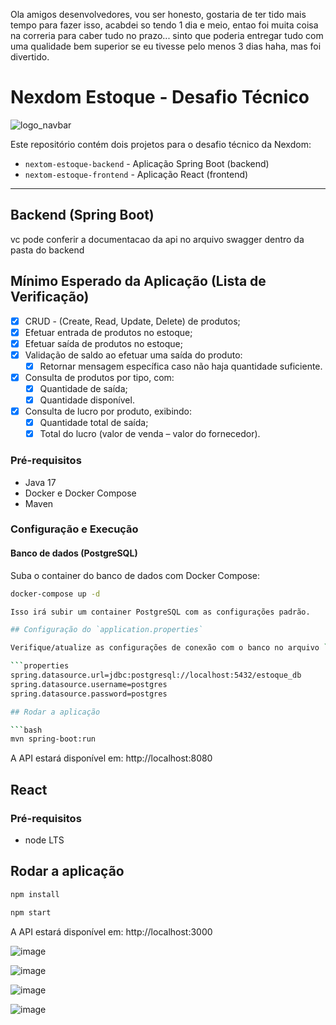 Ola amigos desenvolvedores, vou ser honesto, gostaria de ter tido mais tempo para fazer isso, acabdei so tendo 1 dia e meio, entao foi muita coisa na correria para caber tudo no prazo...
sinto que poderia entregar tudo com uma qualidade bem superior se eu tivesse pelo menos 3 dias haha, mas foi divertido.

# Nexdom Estoque - Desafio Técnico
![logo_navbar](https://github.com/user-attachments/assets/6e0f3b57-a1d7-4de1-a29e-66c7dbf47773)

Este repositório contém dois projetos para o desafio técnico da Nexdom:

- `nextom-estoque-backend` - Aplicação Spring Boot (backend)
- `nextom-estoque-frontend` - Aplicação React (frontend)

---

## Backend (Spring Boot)

vc pode conferir a documentacao da api no arquivo swagger dentro da pasta do backend

## Mínimo Esperado da Aplicação (Lista de Verificação)

- [x] CRUD - (Create, Read, Update, Delete) de produtos;
- [x] Efetuar entrada de produtos no estoque;
- [x] Efetuar saída de produtos no estoque;
- [x] Validação de saldo ao efetuar uma saída do produto:
    - [x] Retornar mensagem específica caso não haja quantidade suficiente.
- [x] Consulta de produtos por tipo, com:
    - [x] Quantidade de saída;
    - [x] Quantidade disponível.
- [x] Consulta de lucro por produto, exibindo:
    - [x] Quantidade total de saída;
    - [x] Total do lucro (valor de venda – valor do fornecedor).

### Pré-requisitos

- Java 17  
- Docker e Docker Compose  
- Maven  

### Configuração e Execução

#### Banco de dados (PostgreSQL)

Suba o container do banco de dados com Docker Compose:

```bash
docker-compose up -d

Isso irá subir um container PostgreSQL com as configurações padrão.

## Configuração do `application.properties`

Verifique/atualize as configurações de conexão com o banco no arquivo `src/main/resources/application.properties`:

```properties
spring.datasource.url=jdbc:postgresql://localhost:5432/estoque_db
spring.datasource.username=postgres
spring.datasource.password=postgres

## Rodar a aplicação

```bash
mvn spring-boot:run
```
A API estará disponível em: http://localhost:8080


## React

### Pré-requisitos

- node LTS  

## Rodar a aplicação

```bash
npm install
```
```bash
npm start
```
A API estará disponível em: http://localhost:3000

![image](https://github.com/user-attachments/assets/caf48ab2-b88a-46e6-b743-f7738fa780dd)

![image](https://github.com/user-attachments/assets/07fd2a7b-95c8-44f1-9f76-5fbd9da7e327)

![image](https://github.com/user-attachments/assets/139befe8-1d44-4791-b0e5-bb841efd78d0)

![image](https://github.com/user-attachments/assets/52174f7f-6d9d-4cb6-b984-c7337d89f237)

